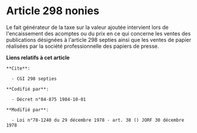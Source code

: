 # Article 298 nonies

Le fait générateur de la taxe sur la valeur ajoutée intervient lors de l'encaissement des acomptes ou du prix en ce qui
concerne les ventes des publications désignées à l'article 298 septies ainsi que les ventes de papier réalisées par la
société professionnelle des papiers de presse.

**Liens relatifs à cet article**

	**Cite**:

	  - CGI 298 septies

	**Codifié par**:

	  - Décret n°84-875 1984-10-01

	**Modifié par**:

	  - Loi n°78-1240 du 29 décembre 1978 - art. 38 () JORF 30 décembre 1978
